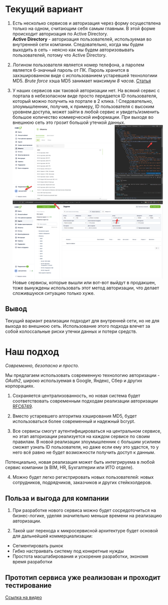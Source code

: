 # Текущий вариант

1. Есть несколько сервисов и авторизация через форму осуществлена только на одном, считающим себя самым главным. В этой форме происходит авторизация по Active Directory. \
__Active Directory__ - авторизация пользователей, используемая во внутренней сети компании. Следовательно, когда мы будем выходить в сеть - неясно как мы будем авторизовывать пользователей, потому что Active Directory.

2. Логином пользователя является номер телефона, а паролем является 6-значный пароль от ПК. Пароль хранится в захэшированном виде с использованием устаревшей технологиии MD5. _Brute force_ хэша MD5 занимает максимум _8 часов_. [Статья](http://itsec.ru/articles2/tema/glavn_sobyt_2005_goda_8)

3. У наших сервисов как таковой авторизации нет. На всякий сервис с портала в небезопасном виде просто передается ID пользователя, который можно получить на портале в 2 клика. !
Следовательно, злоумышленник, получив, к примеру, ID пользователя с высоким уровнем доступа, может зайти в любой сервис и увидеть/изменить большое количество коммерческой информации. При выходе во внешнюю сеть это грозит большой утечкой данных.
![ID в сервисе Объекты](image-2.png)
![ID в сервисе Задачи](image-3.png)
Новые сервисы, которые вышли или вот-вот выйдут в продакшен, тоже вынуждены использовать этот метод авторизации, что делает сложившуюся ситуацию только хуже.

## Вывод
Текущий вариант реализации подходит для внутренней сети, но не для выхода во внешнюю сеть. Использование этого подхода влечет за собой колоссальные риски утечки данных и потери средств.

# Наш подход

_Современно, безопасно и просто._

Мы предлагаем использовать современную технологию авторизации - _OAuth2_, широко используемая в Google, Яндекс, Сбер и других корпорациях.

1. Сохраняется централизованность, но новая система будет соответствовать современным подходам реализации авторизации [RFC6749](https://datatracker.ietf.org/doc/html/rfc6749).

2. Вместо устаревшего алгоритма хэширования MD5, будет использоваться более современный и надежный bcrypt.

3. Все сервисы смогут аутентифицироваться на центральном сервисе, но этап авторизации реализуется на каждом сервисе по своим правилам. В новой реализации злоумышленник с большим усилием сможет узнать ID пользователя, но даже если ему это удастся, то у него всё равно не будет возможности получить доступ к данным.

Потенциально, новая реализация может быть интегрируема в любой сервис компании (в BIM, HR, Бухгалтерии или ИТО отделе).

4. Можно будет легко регистрировать новых пользователей: новых сотрудников, подрядчиков, заказчиков и других стейкхолдеров.

## Польза и выгода для компании

1. При разработке нового сервиса можно будет сосредоточиться на бизнес-логике, уделяя значительно меньше времени на реализацию авторизации.

2. Такой шаг перехода к микросервисной архитектуре будет основой для дальнейшей коммерциализации:
- Сегментировать рынок
- Гибко настраивать систему под конкретные нужды
- Простота масштабирования и ускорение разработки, экономя время разработки

## Прототип сервиса уже реализован и проходит тестирование
[Ссылка на видео](123123.mp4)